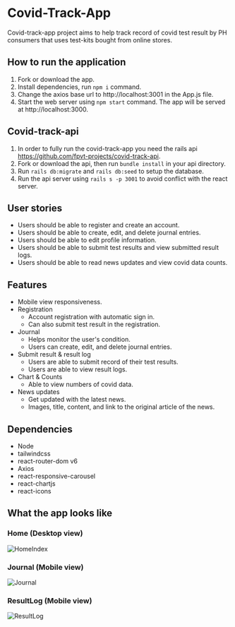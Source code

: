 # Covid-Track-App
Covid-track-app project aims to help track record of covid test result by PH consumers that uses test-kits bought from online stores.

## How to run the application
1. Fork or download the app.
2. Install dependencies, run `npm i` command.
3. Change the axios base url to http://localhost:3001 in the App.js file.
4. Start the web server using `npm start` command. The app will be served at http://localhost:3000.


## Covid-track-api
1. In order to fully run the covid-track-app you need the rails api https://github.com/fpvt-projects/covid-track-api.
2. Fork or download the api, then run `bundle install` in your api directory.
3. Run `rails db:migrate` and `rails db:seed` to setup the database.
4. Run the api server using `rails s -p 3001` to avoid conflict with the react server.

## User stories
- Users should be able to register and create an account.
- Users should be able to create, edit, and delete journal entries.
- Users should be able to edit profile information.
- Users should be able to submit test results and view submitted result logs.
- Users should be able to read news updates and view covid data counts.

## Features
- Mobile view responsiveness.
- Registration
  - Account registration with automatic sign in.
  - Can also submit test result in the registration.
- Journal
  - Helps monitor the user's condition.
  - Users can create, edit, and delete journal entries.
- Submit result & result log
  - Users are able to submit record of their test results.
  - Users are able to view result logs.
- Chart & Counts
  - Able to view numbers of covid data.
- News updates
  - Get updated with the latest news.
  - Images, title, content, and link to the original article of the news.

## Dependencies
- Node
- tailwindcss
- react-router-dom v6
- Axios
- react-responsive-carousel
- react-chartjs
- react-icons

## What the app looks like
### Home (Desktop view)
![HomeIndex](https://user-images.githubusercontent.com/87056920/154110412-eadcb498-a289-4551-bd47-eadf4b826ec7.JPG)
### Journal (Mobile view)
![Journal](https://user-images.githubusercontent.com/87056920/154109044-cac3aa72-9d58-4d79-8078-094a849e0a87.JPG)
### ResultLog (Mobile view)
![ResultLog](https://user-images.githubusercontent.com/87056920/154109881-29b0f5dd-a12e-4557-9a0b-7d6de0413041.JPG)
